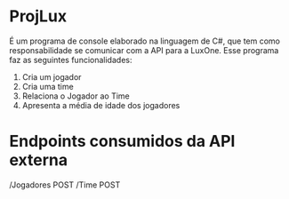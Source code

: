 # ProjLux

É um programa de console elaborado na linguagem de C#, que tem como responsabilidade se comunicar com a API para a LuxOne.
Esse programa faz as seguintes funcionalidades:

1. Cria um jogador
2. Cria uma time
3. Relaciona o Jogador ao Time
4. Apresenta a média de idade dos jogadores

# Endpoints consumidos da API externa

 /Jogadores POST
 /Time POST
